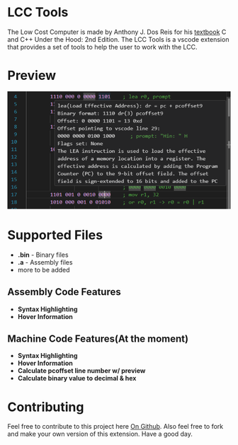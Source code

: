 # LCC Tools
The Low Cost Computer is made by Anthony J. Dos Reis for his [textbook](https://www.amazon.com/C-Under-Hood-2nd/dp/B09B74P6C4) C and C++ Under the Hood: 2nd Edition. The LCC Tools is a vscode extension that provides a set of tools to help the user to work with the LCC. 
# Preview
![LCC Tools](images/hover_preview.png)
# Supported Files
- **.bin** - Binary files
- **.a** - Assembly files
- more to be added

## Assembly Code Features
- **Syntax Highlighting**
- **Hover Information**
## Machine Code Features(At the moment)
- **Syntax Highlighting**
- **Hover Information**
- **Calculate pcoffset line number w/ preview**
- **Calculate binary value to decimal & hex**

# Contributing
Feel free to contribute to this project here [On Github](https://github.com/lettucegoblin/vscode-lcc). Also feel free to fork and make your own version of this extension. Have a good day. 
